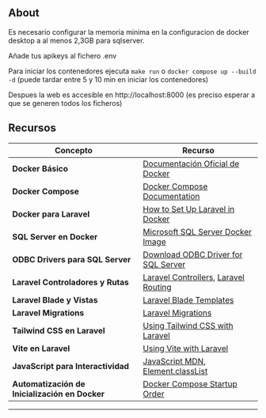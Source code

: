 
## About 

Es necesario configurar la memoria minima en la configuracion de docker desktop a al menos 2,3GB para sqlserver.

Añade tus apikeys al fichero .env

Para iniciar los contenedores ejecuta `make run` o `docker compose up --build -d` (puede tardar entre 5 y 10 min en iniciar los contenedores)

Despues la web es accesible en http://localhost:8000 (es preciso esperar a que se generen todos los ficheros)


## **Recursos**

| **Concepto**                                      | **Recurso**                                                                                             |
|---------------------------------------------------|---------------------------------------------------------------------------------------------------------------------|
| **Docker Básico**                                 | [Documentación Oficial de Docker](https://docs.docker.com/)                                                       |
| **Docker Compose**                                | [Docker Compose Documentation](https://docs.docker.com/compose/)                                                   |
| **Docker para Laravel**                           | [How to Set Up Laravel in Docker](https://phoenixnap.com/kb/laravel-docker) |
| **SQL Server en Docker**                          | [Microsoft SQL Server Docker Image](https://hub.docker.com/_/microsoft-mssql-server)                               |
| **ODBC Drivers para SQL Server**                  | [Download ODBC Driver for SQL Server](https://docs.microsoft.com/en-us/sql/connect/odbc/download-odbc-driver-for-sql-server) |
| **Laravel Controladores y Rutas**                 | [Laravel Controllers](https://laravel.com/docs/11.x/controllers), [Laravel Routing](https://laravel.com/docs/11.x/routing) |
| **Laravel Blade y Vistas**                        | [Laravel Blade Templates](https://laravel.com/docs/11.x/blade)                                                   |
| **Laravel Migrations**                            | [Laravel Migrations](https://laravel.com/docs/11.x/migrations)                                                   |
| **Tailwind CSS en Laravel**                       | [Using Tailwind CSS with Laravel](https://tailwindcss.com/docs/guides/laravel)                                     |
| **Vite en Laravel**                               | [Using Vite with Laravel](https://laravel.com/docs/11.x/vite)                                                     |
| **JavaScript para Interactividad**                | [JavaScript MDN](https://developer.mozilla.org/en-US/docs/Web/JavaScript), [Element.classList](https://developer.mozilla.org/en-US/docs/Web/API/Element/classList) |
| **Automatización de Inicialización en Docker**    | [Docker Compose Startup Order](https://docs.docker.com/compose/startup-order/)                                     |


---